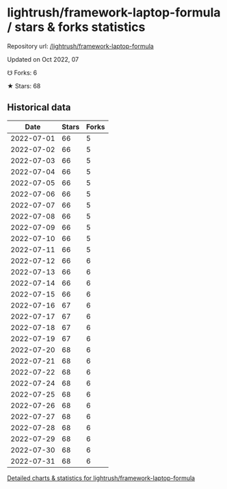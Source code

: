 # lightrush/framework-laptop-formula / stars & forks statistics

Repository url: [/lightrush/framework-laptop-formula](https://github.com/lightrush/framework-laptop-formula)

Updated on Oct 2022, 07

☋ Forks: 6

★ Stars: 68

## Historical data
| Date | Stars | Forks |
|------|-------|-------|
| 2022-07-01 | 66 | 5 | 
| 2022-07-02 | 66 | 5 | 
| 2022-07-03 | 66 | 5 | 
| 2022-07-04 | 66 | 5 | 
| 2022-07-05 | 66 | 5 | 
| 2022-07-06 | 66 | 5 | 
| 2022-07-07 | 66 | 5 | 
| 2022-07-08 | 66 | 5 | 
| 2022-07-09 | 66 | 5 | 
| 2022-07-10 | 66 | 5 | 
| 2022-07-11 | 66 | 5 | 
| 2022-07-12 | 66 | 6 | 
| 2022-07-13 | 66 | 6 | 
| 2022-07-14 | 66 | 6 | 
| 2022-07-15 | 66 | 6 | 
| 2022-07-16 | 67 | 6 | 
| 2022-07-17 | 67 | 6 | 
| 2022-07-18 | 67 | 6 | 
| 2022-07-19 | 67 | 6 | 
| 2022-07-20 | 68 | 6 | 
| 2022-07-21 | 68 | 6 | 
| 2022-07-22 | 68 | 6 | 
| 2022-07-24 | 68 | 6 | 
| 2022-07-25 | 68 | 6 | 
| 2022-07-26 | 68 | 6 | 
| 2022-07-27 | 68 | 6 | 
| 2022-07-28 | 68 | 6 | 
| 2022-07-29 | 68 | 6 | 
| 2022-07-30 | 68 | 6 | 
| 2022-07-31 | 68 | 6 | 


[Detailed charts & statistics for lightrush/framework-laptop-formula](https://reviewgithub.com/rep/lightrush/framework-laptop-formula)
